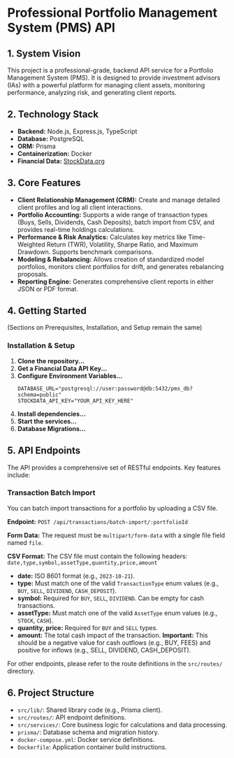 # Professional Portfolio Management System (PMS) API

## 1. System Vision
This project is a professional-grade, backend API service for a Portfolio Management System (PMS). It is designed to provide investment advisors (IAs) with a powerful platform for managing client assets, monitoring performance, analyzing risk, and generating client reports.

## 2. Technology Stack
- **Backend:** Node.js, Express.js, TypeScript
- **Database:** PostgreSQL
- **ORM:** Prisma
- **Containerization:** Docker
- **Financial Data:** [StockData.org](https://www.stockdata.org/)

## 3. Core Features
- **Client Relationship Management (CRM):** Create and manage detailed client profiles and log all client interactions.
- **Portfolio Accounting:** Supports a wide range of transaction types (Buys, Sells, Dividends, Cash Deposits), batch import from CSV, and provides real-time holdings calculations.
- **Performance & Risk Analytics:** Calculates key metrics like Time-Weighted Return (TWR), Volatility, Sharpe Ratio, and Maximum Drawdown. Supports benchmark comparisons.
- **Modeling & Rebalancing:** Allows creation of standardized model portfolios, monitors client portfolios for drift, and generates rebalancing proposals.
- **Reporting Engine:** Generates comprehensive client reports in either JSON or PDF format.

## 4. Getting Started
(Sections on Prerequisites, Installation, and Setup remain the same)

### Installation & Setup

1.  **Clone the repository...**
2.  **Get a Financial Data API Key...**
3.  **Configure Environment Variables...**
    ```env
    DATABASE_URL="postgresql://user:password@db:5432/pms_db?schema=public"
    STOCKDATA_API_KEY="YOUR_API_KEY_HERE"
    ```
4.  **Install dependencies...**
5.  **Start the services...**
6.  **Database Migrations...**

## 5. API Endpoints
The API provides a comprehensive set of RESTful endpoints. Key features include:

### Transaction Batch Import
You can batch import transactions for a portfolio by uploading a CSV file.

**Endpoint:** `POST /api/transactions/batch-import/:portfolioId`

**Form Data:** The request must be `multipart/form-data` with a single file field named `file`.

**CSV Format:** The CSV file must contain the following headers:
`date,type,symbol,assetType,quantity,price,amount`

- **date:** ISO 8601 format (e.g., `2023-10-21`).
- **type:** Must match one of the valid `TransactionType` enum values (e.g., `BUY`, `SELL`, `DIVIDEND`, `CASH_DEPOSIT`).
- **symbol:** Required for `BUY`, `SELL`, `DIVIDEND`. Can be empty for cash transactions.
- **assetType:** Must match one of the valid `AssetType` enum values (e.g., `STOCK`, `CASH`).
- **quantity, price:** Required for `BUY` and `SELL` types.
- **amount:** The total cash impact of the transaction. **Important:** This should be a negative value for cash outflows (e.g., BUY, FEES) and positive for inflows (e.g., SELL, DIVIDEND, CASH_DEPOSIT).

For other endpoints, please refer to the route definitions in the `src/routes/` directory.

## 6. Project Structure
- `src/lib/`: Shared library code (e.g., Prisma client).
- `src/routes/`: API endpoint definitions.
- `src/services/`: Core business logic for calculations and data processing.
- `prisma/`: Database schema and migration history.
- `docker-compose.yml`: Docker service definitions.
- `Dockerfile`: Application container build instructions.
